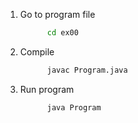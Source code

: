 1. Go to program file 
    ```bash
	      cd ex00
    ```
2. Compile 
    ```bash
	      javac Program.java
    ```
3. Run program
    ```bash
	      java Program
    ```

